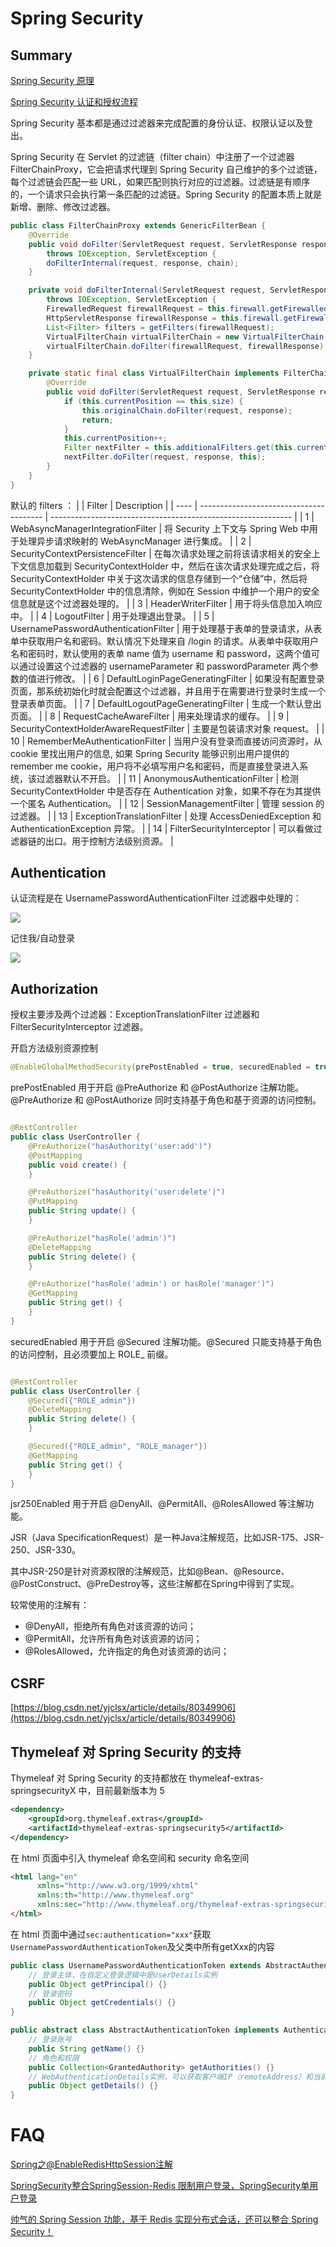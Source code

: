 # Spring Security

## Summary

[Spring Security 原理](https://segmentfault.com/a/1190000018616620)

[Spring Security 认证和授权流程](https://blog.csdn.net/u011066470/article/details/119086893)

Spring Security 基本都是通过过滤器来完成配置的身份认证、权限认证以及登出。

Spring Security 在 Servlet 的过滤链（filter chain）中注册了一个过滤器 FilterChainProxy，它会把请求代理到 Spring Security 自己维护的多个过滤链，每个过滤链会匹配一些 URL，如果匹配则执行对应的过滤器。过滤链是有顺序的，一个请求只会执行第一条匹配的过滤链。Spring Security 的配置本质上就是新增、删除、修改过滤器。

```java
public class FilterChainProxy extends GenericFilterBean {
    @Override
    public void doFilter(ServletRequest request, ServletResponse response, FilterChain chain)
        throws IOException, ServletException {
        doFilterInternal(request, response, chain);
    }

    private void doFilterInternal(ServletRequest request, ServletResponse response, FilterChain chain)
        throws IOException, ServletException {
        FirewalledRequest firewallRequest = this.firewall.getFirewalledRequest((HttpServletRequest) request);
        HttpServletResponse firewallResponse = this.firewall.getFirewalledResponse((HttpServletResponse) response);
        List<Filter> filters = getFilters(firewallRequest);
        VirtualFilterChain virtualFilterChain = new VirtualFilterChain(firewallRequest, chain, filters);
        virtualFilterChain.doFilter(firewallRequest, firewallResponse);
    }

    private static final class VirtualFilterChain implements FilterChain {
        @Override
        public void doFilter(ServletRequest request, ServletResponse response) throws IOException, ServletException {
            if (this.currentPosition == this.size) {
                this.originalChain.doFilter(request, response);
                return;
            }
            this.currentPosition++;
            Filter nextFilter = this.additionalFilters.get(this.currentPosition - 1);
            nextFilter.doFilter(request, response, this);
        }
    }
}
```
默认的 filters ：
|      | Filter                                  | Description                                                  |
| ---- | --------------------------------------- | ------------------------------------------------------------ |
| 1    | WebAsyncManagerIntegrationFilter        | 将 Security 上下文与 Spring Web 中用于处理异步请求映射的 WebAsyncManager 进行集成。 |
| 2    | SecurityContextPersistenceFilter        | 在每次请求处理之前将该请求相关的安全上下文信息加载到 SecurityContextHolder 中，然后在该次请求处理完成之后，将 SecurityContextHolder 中关于这次请求的信息存储到一个“仓储”中，然后将 SecurityContextHolder 中的信息清除，例如在 Session 中维护一个用户的安全信息就是这个过滤器处理的。 |
| 3    | HeaderWriterFilter                      | 用于将头信息加入响应中。                                     |
| 4    | LogoutFilter                            | 用于处理退出登录。                                           |
| 5    | UsernamePasswordAuthenticationFilter    | 用于处理基于表单的登录请求，从表单中获取用户名和密码。默认情况下处理来自 /login 的请求。从表单中获取用户名和密码时，默认使用的表单 name 值为 username 和 password，这两个值可以通过设置这个过滤器的 usernameParameter 和 passwordParameter 两个参数的值进行修改。 |
| 6    | DefaultLoginPageGeneratingFilter        | 如果没有配置登录页面，那系统初始化时就会配置这个过滤器，并且用于在需要进行登录时生成一个登录表单页面。 |
| 7    | DefaultLogoutPageGeneratingFilter       | 生成一个默认登出页面。                                       |
| 8    | RequestCacheAwareFilter                 | 用来处理请求的缓存。                                         |
| 9    | SecurityContextHolderAwareRequestFilter | 主要是包装请求对象 request。                                 |
| 10   | RememberMeAuthenticationFilter          | 当用户没有登录而直接访问资源时，从 cookie 里找出用户的信息, 如果 Spring Security 能够识别出用户提供的 remember me cookie，用户将不必填写用户名和密码，而是直接登录进入系统，该过滤器默认不开启。 |
| 11   | AnonymousAuthenticationFilter           | 检测 SecurityContextHolder 中是否存在 Authentication 对象，如果不存在为其提供一个匿名 Authentication。 |
| 12   | SessionManagementFilter                 | 管理 session 的过滤器。                                      |
| 13   | ExceptionTranslationFilter              | 处理 AccessDeniedException 和 AuthenticationException 异常。 |
| 14   | FilterSecurityInterceptor               | 可以看做过滤器链的出口。用于控制方法级别资源。               |

## Authentication

认证流程是在 UsernamePasswordAuthenticationFilter 过滤器中处理的：

![](images/20220419153506.png)

记住我/自动登录

![](images/20220419125549.png)

## Authorization

授权主要涉及两个过滤器：ExceptionTranslationFilter 过滤器和 FilterSecurityInterceptor 过滤器。

开启方法级别资源控制

```java
@EnableGlobalMethodSecurity(prePostEnabled = true, securedEnabled = true, jsr250Enabled = true)
```

prePostEnabled 用于开启 @PreAuthorize 和 @PostAuthorize 注解功能。 @PreAuthorize 和 @PostAuthorize 同时支持基于角色和基于资源的访问控制。

```java

@RestController
public class UserController {
    @PreAuthorize("hasAuthority('user:add')")
    @PostMapping
    public void create() {
    }

    @PreAuthorize("hasAuthority('user:delete')")
    @PutMapping
    public String update() {
    }

    @PreAuthorize("hasRole('admin')")
    @DeleteMapping
    public String delete() {
    }

    @PreAuthorize("hasRole('admin') or hasRole('manager')")
    @GetMapping
    public String get() {
    }
}
```

securedEnabled 用于开启 @Secured 注解功能。@Secured 只能支持基于角色的访问控制，且必须要加上 ROLE_ 前缀。

```java

@RestController
public class UserController {
    @Secured({"ROLE_admin"})
    @DeleteMapping
    public String delete() {
    }

    @Secured({"ROLE_admin", "ROLE_manager"})
    @GetMapping
    public String get() {
    }
}
```

jsr250Enabled 用于开启 @DenyAll、@PermitAll、@RolesAllowed 等注解功能。

JSR（Java SpecificationRequest）是一种Java注解规范，比如JSR-175、JSR-250、JSR-330。

其中JSR-250是针对资源权限的注解规范，比如@Bean、@Resource、@PostConstruct、@PreDestroy等，这些注解都在Spring中得到了实现。

较常使用的注解有：

- @DenyAll，拒绝所有角色对该资源的访问；
- @PermitAll，允许所有角色对该资源的访问；
- @RolesAllowed，允许指定的角色对该资源的访问；

## CSRF

[https://blog.csdn.net/yjclsx/article/details/80349906](https://blog.csdn.net/yjclsx/article/details/80349906)

## Thymeleaf 对 Spring Security 的支持

Thymeleaf 对 Spring Security 的支持都放在 thymeleaf-extras-springsecurityX 中，目前最新版本为 5

```xml
<dependency>
    <groupId>org.thymeleaf.extras</groupId>
    <artifactId>thymeleaf-extras-springsecurity5</artifactId>
</dependency>
```

在 html 页面中引入 thymeleaf 命名空间和 security 命名空间

```html
<html lang="en" 
      xmlns="http://www.w3.org/1999/xhtml"
      xmlns:th="http://www.thymeleaf.org"
      xmlns:sec="http://www.thymeleaf.org/thymeleaf-extras-springsecurity4" >
</html>
```

在 html 页面中通过```sec:authentication="xxx"```获取```UsernamePasswordAuthenticationToken```及父类中所有getXxx的内容

```java
public class UsernamePasswordAuthenticationToken extends AbstractAuthenticationToken {
    // 登录主体，在自定义登录逻辑中是UserDetails实例
	public Object getPrincipal() {}
    // 登录密码
    public Object getCredentials() {}
}

public abstract class AbstractAuthenticationToken implements Authentication, CredentialsContainer {
	// 登录账号
    public String getName() {}
    // 角色和权限
    public Collection<GrantedAuthority> getAuthorities() {}
    // WebAuthenticationDetails实例，可以获取客户端IP（remoteAddress）和当前SessionId（sessionId）
    public Object getDetails() {}
}
```

# FAQ

[Spring之@EnableRedisHttpSession注解](https://blog.csdn.net/jsbylibo/article/details/106544932)

[SpringSecurity整合SpringSession-Redis 限制用户登录，SpringSecurity单用户登录](https://www.cnblogs.com/nuti/p/12930291.html)

[帅气的 Spring Session 功能，基于 Redis 实现分布式会话，还可以整合 Spring Security！](https://cloud.tencent.com/developer/article/1636204)
